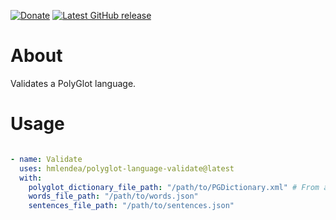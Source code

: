 [![Donate](https://img.shields.io/badge/-%E2%99%A5%20Donate-%23ff69b4)](https://hmlendea.go.ro/fund.html) [![Latest GitHub release](https://img.shields.io/github/v/release/hmlendea/polyglot-language-validate)](https://github.com/hmlendea/polyglot-language-validate/releases/latest)

# About

Validates a PolyGlot language.

# Usage

```yaml

- name: Validate
  uses: hmlendea/polyglot-language-validate@latest
  with:
    polyglot_dictionary_file_path: "/path/to/PGDictionary.xml" # From an unpacked language
    words_file_path: "/path/to/words.json"
    sentences_file_path: "/path/to/sentences.json"
```
